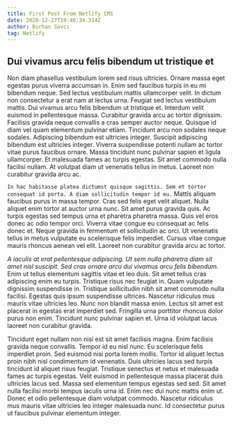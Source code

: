 ```yaml
---
title: First Post From Netlify CMS
date: 2020-12-27T19:40:34.314Z
author: Burhan Savcı
tag: Netlify
---
```

## Dui vivamus arcu felis bibendum ut tristique et

Non diam phasellus vestibulum lorem sed risus ultricies. Ornare massa eget egestas purus viverra accumsan in. Enim sed faucibus turpis in eu mi bibendum neque. Sed lectus vestibulum mattis ullamcorper velit. In dictum non consectetur a erat nam at lectus urna. Feugiat sed lectus vestibulum mattis. Dui vivamus arcu felis bibendum ut tristique et. Interdum velit euismod in pellentesque massa. Curabitur gravida arcu ac tortor dignissim. Facilisis gravida neque convallis a cras semper auctor neque. Quisque id diam vel quam elementum pulvinar etiam. Tincidunt arcu non sodales neque sodales. Adipiscing bibendum est ultricies integer. Suscipit adipiscing bibendum est ultricies integer. Viverra suspendisse potenti nullam ac tortor vitae purus faucibus ornare. Massa tincidunt nunc pulvinar sapien et ligula ullamcorper. Et malesuada fames ac turpis egestas. Sit amet commodo nulla facilisi nullam. At volutpat diam ut venenatis tellus in metus. Laoreet non curabitur gravida arcu ac.

`In hac habitasse platea dictumst quisque sagittis. Sem et tortor consequat id porta. A diam sollicitudin tempor id eu.` Mattis aliquam faucibus purus in massa tempor. Cras sed felis eget velit aliquet. Nulla aliquet enim tortor at auctor urna nunc. Sit amet purus gravida quis. Ac turpis egestas sed tempus urna et pharetra pharetra massa. Quis vel eros donec ac odio tempor orci. Viverra vitae congue eu consequat ac felis donec et. Neque gravida in fermentum et sollicitudin ac orci. Ut venenatis tellus in metus vulputate eu scelerisque felis imperdiet. Cursus vitae congue mauris rhoncus aenean vel elit. Laoreet non curabitur gravida arcu ac tortor.

*A iaculis at erat pellentesque adipiscing. Ut sem nulla pharetra diam sit amet nisl suscipit. Sed cras ornare arcu dui vivamus arcu felis bibendum.* Enim ut tellus elementum sagittis vitae et leo duis. Sit amet tellus cras adipiscing enim eu turpis. Tristique risus nec feugiat in. Quam vulputate dignissim suspendisse in. Tristique sollicitudin nibh sit amet commodo nulla facilisi. Egestas quis ipsum suspendisse ultrices. Nascetur ridiculus mus mauris vitae ultricies leo. Nunc non blandit massa enim. Lectus sit amet est placerat in egestas erat imperdiet sed. Fringilla urna porttitor rhoncus dolor purus non enim. Tincidunt nunc pulvinar sapien et. Urna id volutpat lacus laoreet non curabitur gravida.

Tincidunt eget nullam non nisi est sit amet facilisis magna. Enim facilisis gravida neque convallis. Tempor id eu nisl nunc. Eu scelerisque felis imperdiet proin. Sed euismod nisi porta lorem mollis. Tortor id aliquet lectus proin nibh nisl condimentum id venenatis. Duis ultricies lacus sed turpis tincidunt id aliquet risus feugiat. Tristique senectus et netus et malesuada fames ac turpis egestas. Velit euismod in pellentesque massa placerat duis ultricies lacus sed. Massa sed elementum tempus egestas sed sed. Sit amet nulla facilisi morbi tempus iaculis urna id. Enim nec dui nunc mattis enim ut. Donec et odio pellentesque diam volutpat commodo. Nascetur ridiculus mus mauris vitae ultricies leo integer malesuada nunc. Id consectetur purus ut faucibus pulvinar elementum integer.